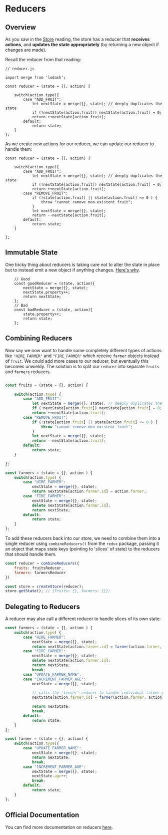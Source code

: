 # Reducers

## Overview

As you saw in the [Store][store] reading, the store has a reducer that **receives actions**, and **updates the state appropriately** (by returning a new object if changes are made).

Recall the reducer from that reading:

```
// reducer.js

import merge from 'lodash';

const reducer = (state = {}, action) {

	switch(action.type){
		case "ADD_FRUIT":
			let nextState = merge({}, state); // deeply duplicates the state
			if (!nextState[action.fruit]) nextState[action.fruit] = 0;
			return ++nextState[action.fruit];
		default: 
			return state;
	}
};

```

As we create new actions for our reducer, we can update our reducer to handle them:

```
const reducer = (state = {}, action) {

	switch(action.type){
		case "ADD_FRUIT":
			let nextState = merge({}, state); // deeply duplicates the state
			if (!nextState[action.fruit]) nextState[action.fruit] = 0;
			return ++nextState[action.fruit];
		case "REMOVE_FRUIT":
			if (!state[action.fruit] || state[action.fruit] <= 0 ) {
				throw "cannot remove non-existent fruit";
			}
			let nextState = merge({}, state);
			return --nextState[action.fruit];
		default: 
			return state;
	}

};

```

## Immutable State

One tricky thing about reducers is taking care not to alter the state in place but to instead emit a new object if anything changes. [Here's why][why-immutable].

```
	// Good
	const goodReducer = (state, action){
		nextState = merge({}, state);
		nextState.property++;
		return nextState;
	};
	// Bad
	const badReducer = (state, action){
		state.property++;
		return state;
	};

```

## Combining Reducers

Now say we now want to handle some completely different types of actions like
`"HIRE_FARMER"` and `"FIRE_FARMER"` which receive `farmer` objects instead of
`fruit`. We could add more cases to our reducer, but eventually this becomes
unwieldy. The solution is to split our `reducer` into separate `fruits` and
`farmers` reducers.

```js

const fruits = (state = {}, action) {

	switch(action.type) {
		case "ADD_FRUIT":
			let nextState = merge({}, state); // deeply duplicates the state
			if (!nextState[action.fruit]) nextState[action.fruit] = 0;
			return ++nextState[action.fruit];
		case "REMOVE_FRUIT":
			if (!state[action.fruit] || state[action.fruit] <= 0 ) {
				throw "cannot remove non-existent fruit";
			}
			let nextState = merge({}, state);
			return --nextState[action.fruit];
		default: 
			return state;
	}

};

const farmers = (state = {}, action ) {
	switch(action.type) {
		case "HIRE_FARMER": 
			nextState = merge({}, state);
			return nextState[action.farmer.id] = action.farmer;
		case "FIRE_FARMER":
			nextState = merge({}, state);
			delete nextState[action.farmer.id];
			return nextState;
		default:
			return state;
	}
};

```

To add these reducers back into our store, we need to combine them into a single
reducer using `combineReducers()` from the `redux` package, passing it an object
that maps state keys (pointing to 'slices' of state) to the reducers that
should handle them.

```js
const reducer = combineReducers({
	fruits: fruitsReducer,
	farmers: farmersReducer
})

const store = createStore(reducer);
store.getState(); // {fruits: {}, farmers: {}};
```

## Delegating to Reducers

A reducer may also call a different reducer to handle slices of its own state:

```js
const farmers = (state = {}, action ) {
	switch(action.type) {
		case "HIRE_FARMER": 
			nextState = merge({}, state);
			return nextState[action.farmer.id] = farmer(action.farmer, action);
		case "FIRE_FARMER":
			nextState = merge({}, state);
			delete nextState[action.farmer.id];
			return nextState;
			break;
		case "UPDATE_FARMER_NAME": 
		case "INCREMENT_FARMER_AGE":
			nextState = merge({}, state);

			// calls the 'lesser' reducer to handle individual farmer updates
			nextState[action.farmer.id] = farmer(action.farmer, action); 

			return nextState;
			break;
		default:
			return state;
	}
};

const farmer = (state = {}, action) {
	switch(action.type){
		case "UPDATE_FARMER_NAME": 
			nextState = merge({}, state);
			return nextState;
			break;		
		case "INCREMENT_FARMER_AGE": 
			nextState = merge({}, state);
			nextState.age++;
			break;
		default;
			return state;
	}
};

```

## Official Documentation

You can find more documentation on reducers [here][redux-js].

[redux-js]: http://redux.js.org/docs/basics/Reducers.html
[why-immutable]: https://github.com/reactjs/redux/issues/758
[store]: store.md